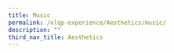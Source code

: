 ```yaml
---
title: Music
permalink: /olqp-experience/Aesthetics/music/
description: ""
third_nav_title: Aesthetics
---
```

